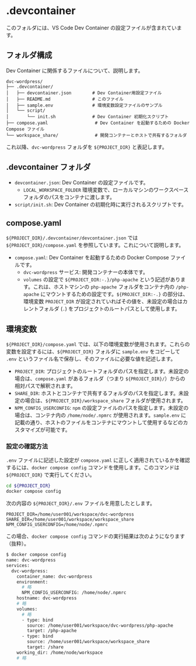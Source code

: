 # .devcontainer

このフォルダには、VS Code Dev Container の設定ファイルが含まれています。

## フォルダ構成

Dev Container に関係するファイルについて、説明します。

```text
dvc-wordpress/
├── .devcontainer/
│   ├── devcontainer.json        # Dev Container用設定ファイル
│   ├── README.md                # このファイル
│   ├── sample.env               # 環境変数設定ファイルのサンプル
│   └── script/
│       └── init.sh              # Dev Container 初期化スクリプト
├── compose.yaml                  # Dev Container を起動するための Docker Compose ファイル
└── workspace_share/              # 開発コンテナーとホストで共有するフォルダ
```

これ以降、`dvc-wordpress` フォルダを `${PROJECT_DIR}` と表記します。

## .devcontainer フォルダ

- `devcontainer.json`: Dev Container の設定ファイルです。
  - `LOCAL_WORKSPACE_FOLDER` 環境変数で、ローカルマシンのワークスペースフォルダのパスをコンテナに渡します。
- `script/init.sh`: Dev Container の初期化時に実行されるスクリプトです。

## compose.yaml

`${PROJECT_DIR}/.devcontainer/devcontainer.json` では `${PROJECT_DIR}/compose.yaml` を参照しています。これについて説明します。

- `compose.yaml`: Dev Container を起動するための Docker Compose ファイルです。
  - `dvc-wordpress` サービス: 開発コンテナーの本体です。
  - `volumes` の設定で `${PROJECT_DIR:-.}/php-apache` という記述があります。これは、ホストマシンの `php-apache` フォルダをコンテナ内の `/php-apache` にマウントするための設定です。`${PROJECT_DIR:-.}` の部分は、環境変数 `PROJECT_DIR` が設定されていればその値を、未設定の場合はカレントフォルダ (`.`) をプロジェクトのルートパスとして使用します。

## 環境変数

`${PROJECT_DIR}/compose.yaml` では、以下の環境変数が使用されます。これらの変数を設定するには、`${PROJECT_DIR}` フォルダに `sample.env` をコピーして `.env` というファイル名で保存し、そのファイルに必要な値を記述します。

- `PROJECT_DIR`: プロジェクトのルートフォルダのパスを指定します。未設定の場合は、`compose.yaml` があるフォルダ（つまり `${PROJECT_DIR}/`）からの相対パスで解釈されます。
- `SHARE_DIR`: ホストとコンテナで共有するフォルダのパスを指定します。未設定の場合は、`${PROJECT_DIR}/workspace_share` フォルダが使用されます。
- `NPM_CONFIG_USERCONFIG`: `npm` の設定ファイルのパスを指定します。未設定の場合は、コンテナ内の `/home/node/.npmrc` が使用されます。`sample.env` に記載の通り、ホストのファイルをコンテナにマウントして使用するなどのカスタマイズが可能です。

### 設定の確認方法

`.env` ファイルに記述した設定が `compose.yaml` に正しく適用されているかを確認するには、`docker compose config` コマンドを使用します。このコマンドは `${PROJECT_DIR}` で実行してください。

```bash
cd ${PROJECT_DIR}
docker compose config
```

次の内容の `${PROJECT_DIR}/.env` ファイルを用意したとします。

```env
PROJECT_DIR=/home/user001/workspace/dvc-wordpress
SHARE_DIR=/home/user001/workspace/workspace_share
NPM_CONFIG_USERCONFIG=/home/node/.npmrc
```

この場合、`docker compose config` コマンドの実行結果は次のようになります（抜粋）。

```bash
$ docker compose config
name: dvc-wordpress
services:
  dvc-wordpress:
    container_name: dvc-wordpress
    environment:
      # 略
      NPM_CONFIG_USERCONFIG: /home/node/.npmrc
    hostname: dvc-wordpress
    # 略
    volumes:
      # 略
      - type: bind
        source: /home/user001/workspace/dvc-wordpress/php-apache
        target: /php-apache
      - type: bind
        source: /home/user001/workspace/workspace_share
        target: /share
    working_dir: /home/node/workspace
    # 略
```
